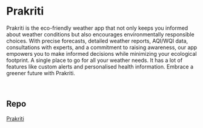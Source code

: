 # Prakriti

Prakriti is the eco-friendly weather app that not only keeps you informed about weather conditions but also encourages environmentally responsible choices. With precise forecasts, detailed weather reports, AQI/WQI data, consultations with experts, and a commitment to raising awareness, our app empowers you to make informed decisions while minimizing your ecological footprint. A single place to go for all your weather needs. It has a lot of features like custom alerts and personalised health information. Embrace a greener future with Prakriti.

<br>

## Repo

[Prakriti](https://github.com/Yathartha19/Prakriti)
